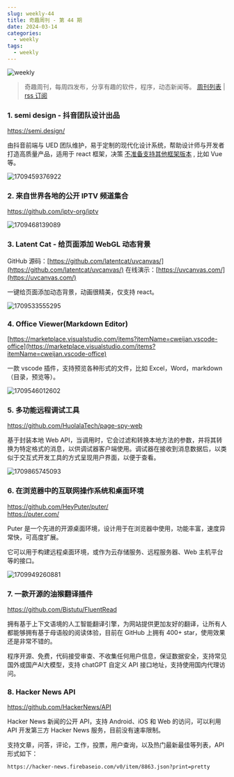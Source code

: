 ```yaml
---
slug: weekly-44
title: 奇趣周刊 - 第 44 期
date: 2024-03-14
categories:
  - weekly
tags:
  - weekly
---
```


![weekly](https://imgurl.zishu.me/weekly.webp)

> 奇趣周刊，每周四发布，分享有趣的软件，程序，动态新闻等。 [周刊列表](/categories/weekly/) | [rss 订阅](/categories/weekly/index.xml)

### 1. semi design - 抖音团队设计出品

https://semi.design/

由抖音前端与 UED 团队维护，易于定制的现代化设计系统，帮助设计师与开发者打造高质量产品，适用于 react 框架，决策 [不准备支持其他框架版本](https://github.com/DouyinFE/semi-design/issues/56#issuecomment-952643530) , 比如 Vue 等。

![1709459376922](https://imgurl.zishu.me/2024/03/1709459376922.webp)

### 2. 来自世界各地的公开 IPTV 频道集合

https://github.com/iptv-org/iptv

![1709468139089](https://imgurl.zishu.me/2024/03/1709468139089.webp)

### 3. Latent Cat - 给页面添加 WebGL 动态背景

GitHub 源码：[https://github.com/latentcat/uvcanvas/](https://github.com/latentcat/uvcanvas/)
在线演示：[https://uvcanvas.com/](https://uvcanvas.com/)

一键给页面添加动态背景，动画很精美，仅支持 react。

![1709533555295](https://imgurl.zishu.me/2024/03/1709533555295.webp)

### 4. Office Viewer(Markdown Editor)

[https://marketplace.visualstudio.com/items?itemName=cweijan.vscode-office](https://marketplace.visualstudio.com/items?itemName=cweijan.vscode-office)

一款 vscode 插件，支持预览各种形式的文件，比如 Excel，Word，markdown（目录，预览等）。

![1709546012602](https://imgurl.zishu.me/2024/03/1709546012602.webp)

### 5. 多功能远程调试工具

https://github.com/HuolalaTech/page-spy-web

基于封装本地 Web API，当调用时，它会过滤和转换本地方法的参数，并将其转换为特定格式的消息，以供调试器客户端使用。调试器在接收到消息数据后，以类似于交互式开发工具的方式呈现用户界面，以便于查看。

![1709865745093](https://imgurl.zishu.me/2024/03/1709865745093.webp)

### 6. 在浏览器中的互联网操作系统和桌面环境

https://github.com/HeyPuter/puter/  
https://puter.com/  

Puter 是一个先进的开源桌面环境，设计用于在浏览器中使用，功能丰富，速度异常快，可高度扩展。

它可以用于构建远程桌面环境，或作为云存储服务、远程服务器、Web 主机平台等的接口。

![1709949260881](https://imgurl.zishu.me/2024/03/1709949260881.webp)

### 7. 一款开源的油猴翻译插件

https://github.com/Bistutu/FluentRead

拥有基于上下文语境的人工智能翻译引擎，为网站提供更加友好的翻译，让所有人都能够拥有基于母语般的阅读体验，目前在 GitHub 上拥有 400+ star，使用效果还是非常不错的。

程序开源、免费，代码接受审查、不收集任何用户信息，保证数据安全，支持常见国外或国产AI大模型，支持 chatGPT 自定义 API 接口地址，支持使用国内代理访问。

### 8. Hacker News API

https://github.com/HackerNews/API

Hacker News 新闻的公开 API，支持 Android、iOS 和 Web 的访问，可以利用 API 开发第三方 Hacker News 服务，目前没有速率限制。

支持文章，问答，评论，工作，投票，用户查询，以及热门最新最佳等列表，API 形式如下：

```md
https://hacker-news.firebaseio.com/v0/item/8863.json?print=pretty
```
